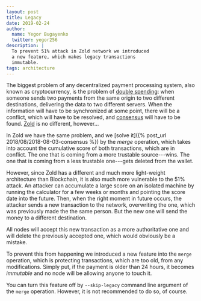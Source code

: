 ```yaml
---
layout: post
title: Legacy
date: 2019-02-24
author:
  name: Yegor Bugayenko
  twitter: yegor256
description: |
  To prevent 51% attack in Zold network we introduced
  a new feature, which makes legacy transactions
  immutable.
tags: architecture
---
```


The biggest problem of any decentralized payment processing system,
also known as cryptocurrency, is the problem of
[double spending](https://en.wikipedia.org/wiki/Double-spending):
when someone sends two payments from the same origin to two different
destinations, delivering the data to two different servers. When the
information will have to be synchronized at some point, there will
be a conflict, which will have to be resolved, and
[consensus](https://en.wikipedia.org/wiki/Consensus_%28computer_science%29)
will have to be found. [Zold](http://www.zold.io) is no different, however...

<!--more-->

In Zold we have the same problem, and we [solve it]({% post_url 2018/08/2018-08-03-consensus %})
by the _merge_ operation, which takes into account the cumulative score
of both transactions, which are in conflict. The one that is coming from a more
trustable source---wins. The one that is coming from a less trustable
one---gets deleted from the wallet.

However, since Zold has a different and much more light-weight architecture than Blockchain, it
is also much more vulnerable to the 51% attack. An attacker can accumulate a
large score on an isolated machine by running the calculator for a few weeks or months
and pointing the score date into the future. Then, when the right moment in
future occurs, the attacker sends a new transaction to the network,
overwriting the one, which was previously made the the same person. But
the new one will send the money to a different destination.

All nodes will accept this new transaction as a more authoritative one
and will delete the previously accepted one, which would obviously be a mistake.

To prevent this from happening we introduced a new feature into the `merge`
operation, which is protecting transactions, which are too old, from any
modifications. Simply put, if the payment is older than 24 hours, it becomes
_immutable_ and no node will be allowing anyone to touch it.

You can turn this feature off by `--skip-legacy` command line argument
of the `merge` operation. However, it is not recommended to do so, of course.

